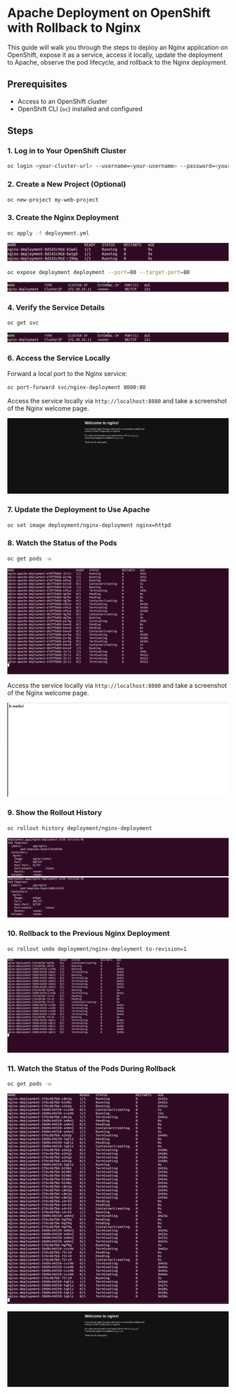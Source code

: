 # Apache Deployment on OpenShift with Rollback to Nginx

This guide will walk you through the steps to deploy an Nginx application on OpenShift, expose it as a service, access it locally, update the deployment to Apache, observe the pod lifecycle, and rollback to the Nginx deployment.

## Prerequisites

- Access to an OpenShift cluster
- OpenShift CLI (`oc`) installed and configured

  

## Steps

### 1. Log in to Your OpenShift Cluster

```sh
oc login <your-cluster-url> --username=<your-username> --password=<your-password>
```
### 2. Create a New Project (Optional)

```sh
oc new-project my-web-project
```
### 3. Create the Nginx Deployment

```sh
oc apply -f deployment.yml
```
![alt text](screenshots/deployment.png)

```sh
oc expose deployment deployment --port=80 --target-port=80
```

![alt text](screenshots/svc-route.png)

### 4. Verify the Service Details

```sh
oc get svc
```
![alt text](screenshots/svc-route.png)

### 6. Access the Service Locally

Forward a local port to the Nginx service:

```sh
oc port-forward svc/nginx-deployment 8080:80
```

Access the service locally via `http://localhost:8080` and take a screenshot of the Nginx welcome page.

![alt text](screenshots/nginx.png)

### 7. Update the Deployment to Use Apache

```sh
oc set image deployment/nginx-deployment nginx=httpd
```

### 8. Watch the Status of the Pods

```sh
oc get pods -w
```

![Take a screenshot of the pod status showing the transition from Nginx to Apache.](screenshots/change.png)

Access the service locally via `http://localhost:8080` and take a screenshot of the Nginx welcome page.

![alt text](screenshots/apache.png)

### 9. Show the Rollout History

```sh
oc rollout history deployment/nginx-deployment
```

![alt text](screenshots/rollout1.png)
![alt text](screenshots/rollout2.png)

### 10. Rollback to the Previous Nginx Deployment

```sh
oc rollout undo deployment/nginx-deployment to-revision=1
```

![alt text](screenshots/rollback.png)

### 11. Watch the Status of the Pods During Rollback

```sh
oc get pods -w
```
![alt text](screenshots/full-pod-change.png)

![alt text](screenshots/nginx.png)

